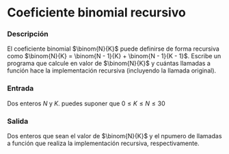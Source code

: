 # Coeficiente binomial recursivo

### Descripción

El coeficiente binomial $\binom{N}{K}$ puede definirse de forma recursiva como $\binom{N}{K} = \binom{N - 1}{K} + \binom{N - 1}{K - 1}$.
Escribe un programa que calcule en valor de $\binom{N}{K}$ y cuántas llamadas a función hace la implementación recursiva (incluyendo la llamada original).

### Entrada

Dos enteros $N$ y $K$. puedes suponer que $0 \leq K \leq N \leq 30$

### Salida

Dos enteros que sean el valor de $\binom{N}{K}$ y el npumero de llamadas a función que realiza la implementación recursiva, respectivamente.
